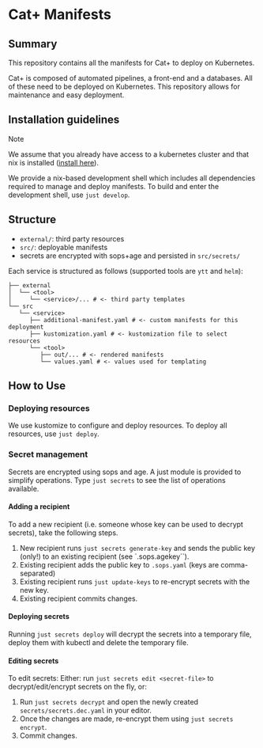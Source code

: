 # Cat+ Manifests

## Summary

This repository contains all the manifests for Cat+ to deploy on Kubernetes.

Cat+ is composed of automated pipelines, a front-end and a databases. All of these need to be deployed on Kubernetes. This repository allows for maintenance and easy deployment.

## Installation guidelines

> [!NOTE]
> We assume that you already have access to a kubernetes cluster and that nix is installed ([install here](https://github.com/DeterminateSystems/nix-installer?tab=readme-ov-file#determinate-nix-installer)).

We provide a nix-based development shell which includes all dependencies required to manage and deploy manifests.
To build and enter the development shell, use `just develop`.

## Structure

- `external/`: third party resources
- `src/`: deployable manifests
- secrets are encrypted with sops+age and persisted in `src/secrets/`

Each service is structured as follows (supported tools are `ytt` and `helm`):

```
├── external
│  └── <tool>
│     └── <service>/... # <- third party templates
└── src
   └── <service>
      ├── additional-manifest.yaml # <- custom manifests for this deployment
      ├── kustomization.yaml # <- kustomization file to select resources
      └── <tool>
         ├── out/... # <- rendered manifests
         └── values.yaml # <- values used for templating
```

## How to Use

### Deploying resources

We use kustomize to configure and deploy resources. To deploy all resources, use `just deploy`.

### Secret management

Secrets are encrypted using sops and age. A just module is provided to simplify operations.
Type `just secrets` to see the list of operations available.

#### Adding a recipient

To add a new recipient (i.e. someone whose key can be used to decrypt secrets), take the following steps.

1. New recipient runs `just secrets generate-key` and sends the public key (only!) to an existing recipient (see `.sops.agekey``).
2. Existing recipient adds the public key to `.sops.yaml` (keys are comma-separated)
3. Existing recipient runs `just update-keys` to re-encrypt secrets with the new key.
4. Existing recipient commits changes.

#### Deploying secrets

Running `just secrets deploy` will decrypt the secrets into a temporary file, deploy them with kubectl and delete the temporary file.

#### Editing secrets

To edit secrets:
Either: run `just secrets edit <secret-file>` to decrypt/edit/encrypt secrets on the fly, or:

1. Run `just secrets decrypt` and open the newly created `secrets/secrets.dec.yaml` in your editor.
2. Once the changes are made, re-encrypt them using `just secrets encrypt`.
3. Commit changes.
